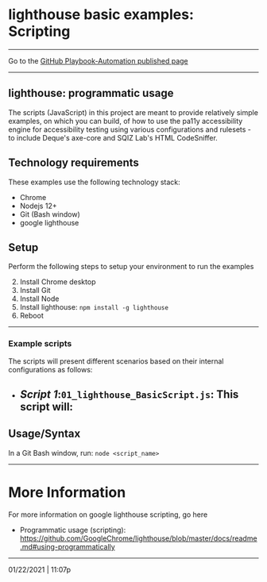# lighthouse basic examples: Scripting

<hr>

Go to the [GitHub Playbook-Automation published page](https://section508coordinators.github.io/Dev-Automation/)

<hr>

## lighthouse: programmatic usage

The scripts (JavaScript) in this project are meant to provide relatively simple examples, on which you can build, of how to use the pa11y  accessibility engine for accessibility testing using various configurations and rulesets - to include Deque's axe-core and SQIZ Lab's HTML CodeSniffer.  

## Technology requirements

These examples use the following technology stack:

- Chrome
- Nodejs 12+
- Git (Bash window)
- google lighthouse

## Setup

Perform the following steps to setup your environment to run the examples

2. Install Chrome desktop
2. Install Git 
2. Install Node
2. Install lighthouse: `npm install -g lighthouse`
2. Reboot

<hr>

### Example scripts


The scripts will present different scenarios based on their internal configurations as follows:

- *Script 1*:`01_lighthouse_BasicScript.js`: This script will:
  - 

## Usage/Syntax

In a Git Bash window, run: `node <script_name>`

<hr>

# More Information

For more information on google lighthouse scripting, go here

- Programmatic usage (scripting): https://github.com/GoogleChrome/lighthouse/blob/master/docs/readme.md#using-programmatically

<hr>

01/22/2021 | 11:07p
